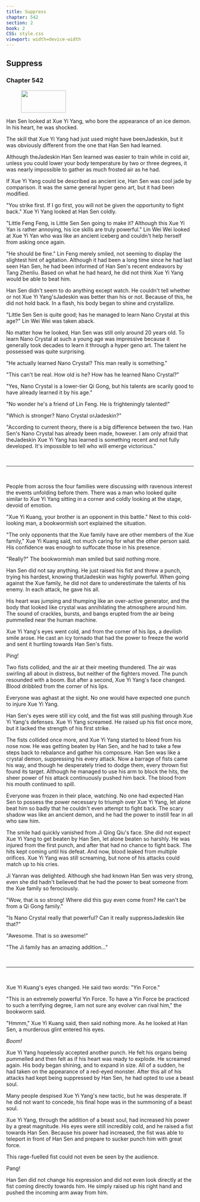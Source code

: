 ```yaml
---
title: Suppress
chapter: 542
section: 2
book: 2
CSS: style.css
viewport: width=device-width
---
```


## Suppress

### Chapter 542

<figure>
	<img src="../Images/gem.gif" alt="" id="gem" width="120" height="60" />
</figure>

Han Sen looked at Xue Yi Yang, who bore the appearance of an ice demon. In his heart, he was shocked.

The skill that Xue Yi Yang had just used might have beenJadeskin, but it was obviously different from the one that Han Sen had learned.

Although theJadeskin Han Sen learned was easier to train while in cold air, unless you could lower your body temperature by two or three degrees, it was nearly impossible to gather as much frosted air as he had.

If Xue Yi Yang could be described as ancient ice, Han Sen was cool jade by comparison. It was the same general hyper geno art, but it had been modified.

"You strike first. If I go first, you will not be given the opportunity to fight back." Xue Yi Yang looked at Han Sen coldly.

"Little Feng Feng, is Little Sen Sen going to make it? Although this Xue Yi Yan is rather annoying, his ice skills are truly powerful." Lin Wei Wei looked at Xue Yi Yan who was like an ancient iceberg and couldn't help herself from asking once again.

"He should be fine." Lin Feng merely smiled, not seeming to display the slightest hint of agitation. Although it had been a long time since he had last seen Han Sen, he had been informed of Han Sen's recent endeavors by Tang Zhenliu. Based on what he had heard, he did not think Xue Yi Yang would be able to beat him.

Han Sen didn't seem to do anything except watch. He couldn't tell whether or not Xue Yi Yang'sJadeskin was better than his or not. Because of this, he did not hold back. In a flash, his body began to shine and crystallize.

"Little Sen Sen is quite good; has he managed to learn Nano Crystal at this age?" Lin Wei Wei was taken aback.

No matter how he looked, Han Sen was still only around 20 years old. To learn Nano Crystal at such a young age was impressive because it generally took decades to learn it through a hyper geno art. The talent he possessed was quite surprising.

"He actually learned Nano Crystal? This man really is something."

"This can't be real. How old is he? How has he learned Nano Crystal?"

"Yes, Nano Crystal is a lower-tier Qi Gong, but his talents are scarily good to have already learned it by his age."

"No wonder he's a friend of Lin Feng. He is frighteningly talented!"

"Which is stronger? Nano Crystal orJadeskin?"

"According to current theory, there is a big difference between the two. Han Sen's Nano Crystal has already been made, however. I am only afraid that theJadeskin Xue Yi Yang has learned is something recent and not fully developed. It's impossible to tell who will emerge victorious."

<br>

*****

<br>

People from across the four families were discussing with ravenous interest the events unfolding before them. There was a man who looked quite similar to Xue Yi Yang sitting in a corner and coldly looking at the stage, devoid of emotion.

"Xue Yi Kuang, your brother is an opponent in this battle." Next to this cold-looking man, a bookwormish sort explained the situation.

"The only opponents that the Xue family have are other members of the Xue family," Xue Yi Kuang said, not much caring for what the other person said. His confidence was enough to suffocate those in his presence.

"Really?" The bookwormish man smiled but said nothing more.

Han Sen did not say anything. He just raised his fist and threw a punch, trying his hardest, knowing thatJadeskin was highly powerful. When going against the Xue family, he did not dare to underestimate the talents of his enemy. In each attack, he gave his all.

His heart was jumping and thumping like an over-active generator, and the body that looked like crystal was annihilating the atmosphere around him. The sound of crackles, bursts, and bangs erupted from the air being pummelled near the human machine.

Xue Yi Yang's eyes went cold, and from the corner of his lips, a devilish smile arose. He cast an icy tornado that had the power to freeze the world and sent it hurtling towards Han Sen's fists.

Ping!

Two fists collided, and the air at their meeting thundered. The air was swirling all about in distress, but neither of the fighters moved. The punch resounded with a boom. But after a second, Xue Yi Yang's face changed. Blood dribbled from the corner of his lips.

Everyone was aghast at the sight. No one would have expected one punch to injure Xue Yi Yang.

Han Sen's eyes were still icy cold, and the fist was still pushing through Xue Yi Yang's defenses. Xue Yi Yang screamed. He raised up his fist once more, but it lacked the strength of his first strike.

The fists collided once more, and Xue Yi Yang started to bleed from his nose now. He was getting beaten by Han Sen, and he had to take a few steps back to rebalance and gather his composure. Han Sen was like a crystal demon, suppressing his every attack. Now a barrage of fists came his way, and though he desperately tried to dodge them, every thrown fist found its target. Although he managed to use his arm to block the hits, the sheer power of his attack continuously pushed him back. The blood from his mouth continued to spill.

Everyone was frozen in their place, watching. No one had expected Han Sen to possess the power necessary to triumph over Xue Yi Yang, let alone beat him so badly that he couldn't even attempt to fight back. The scary shadow was like an ancient demon, and he had the power to instill fear in all who saw him.

The smile had quickly vanished from Ji Qing Qiu's face. She did not expect Xue Yi Yang to get beaten by Han Sen, let alone beaten so harshly. He was injured from the first punch, and after that had no chance to fight back. The hits kept coming until his defeat. And now, blood leaked from multiple orifices. Xue Yi Yang was still screaming, but none of his attacks could match up to his cries.

Ji Yanran was delighted. Although she had known Han Sen was very strong, even she did hadn't believed that he had the power to beat someone from the Xue family so ferociously.

"Wow, that is so strong! Where did this guy even come from? He can't be from a Qi Gong family."

"Is Nano Crystal really that powerful? Can it really suppressJadeskin like that?"

"Awesome. That is so awesome!"

"The Ji family has an amazing addition..."

<br>

*****

<br>

Xue Yi Kuang's eyes changed. He said two words: "Yin Force."

"This is an extremely powerful Yin Force. To have a Yin Force be practiced to such a terrifying degree, I am not sure any evolver can rival him," the bookworm said.

"Hmmm," Xue Yi Kuang said, then said nothing more. As he looked at Han Sen, a murderous glint entered his eyes.

*Boom!*

Xue Yi Yang hopelessly accepted another punch. He felt his organs being pummelled and then felt as if his heart was ready to explode. He screamed again. His body began shining, and to expand in size. All of a sudden, he had taken on the appearance of a red-eyed monster. After this all of his attacks had kept being suppressed by Han Sen, he had opted to use a beast soul.

Many people despised Xue Yi Yang's new tactic, but he was desperate. If he did not want to concede, his final hope was in the summoning of a beast soul.

Xue Yi Yang, through the addition of a beast soul, had increased his power by a great magnitude. His eyes were still incredibly cold, and he raised a fist towards Han Sen. Because his power had increased, the fist was able to teleport in front of Han Sen and prepare to sucker punch him with great force.

This rage-fuelled fist could not even be seen by the audience.

Pang!

Han Sen did not change his expression and did not even look directly at the fist coming directly towards him. He simply raised up his right hand and pushed the incoming arm away from him.